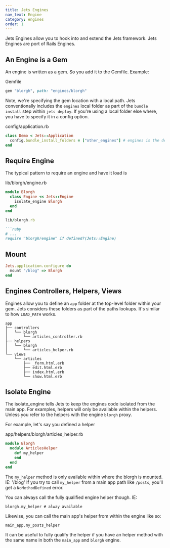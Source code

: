 ```yaml
---
title: Jets Engines
nav_text: Engine
category: engines
order: 1
---
```


Jets Engines allow you to hook into and extend the Jets framework. Jets Engines are port of Rails Engines.

## An Engine is a Gem

An engine is written as a gem. So you add it to the Gemfile. Example:

Gemfile

```ruby
gem "blorgh", path: "engines/blorgh"
```

Note, we're specifying the gem location with a local path.  Jets conventionally includes the `engines` local folder as part of the `bundle install` step within `jets deploy`. If you're using a local folder else where, you have to specify it in a config option.

config/application.rb

```ruby
class Demo < Jets::Application
  config.bundle_install_folders = ["other_engines"] # engines is the default and already included
end
```

## Require Engine

The typical pattern to require an engine and have it load is

lib/blorgh/engine.rb

```ruby
module Blorgh
  class Engine << Jets::Engine
    isolate_engine Blorgh
  end
end

lib/blorgh.rb

```ruby
# ...
require "blorgh/engine" if defined?(Jets::Engine)
```

## Mount

```ruby
Jets.application.configure do
  mount "/blog" => Blorgh
end
```

## Engines Controllers, Helpers, Views

Engines allow you to define an `app` folder at the top-level folder within your gem. Jets considers these folders as part of the paths lookups. It's similar to how `LOAD_PATH` works.

    app
    ├── controllers
    │   └── blorgh
    │       └── articles_controller.rb
    ├── helpers
    │   └── blorgh
    │       └── articles_helper.rb
    └── views
        └── articles
            ├── _form.html.erb
            ├── edit.html.erb
            ├── index.html.erb
            └── show.html.erb

## Isolate Engine

The isolate_engine tells Jets to keep the engines code isolated from the main app. For examples, helpers will only be available within the helpers. Unless you refer to the helpers with the engine `blorgh` proxy.

For example, let's say you defined a helper

app/helpers/blorgh/articles_helper.rb

```ruby
module Blorgh
  module ArticlesHelper
    def my_helper
    end
  end
end
```

The `my_helper` method is only available within where the blorgh is mounted. IE: '/blog' If you try to call `my_helper` from a main app path like `/posts`, you'll get a `NoMethodDefined` error.

You can always call the fully qualified engine helper though. IE:

    blorgh.my_helper # alway available

Likewise, you can call the main app's helper from within the engine like so:

    main_app.my_posts_helper

It can be useful to fully qualify the helper if you have an helper method with the same name in both the `main_app` and `blorgh` engine.
